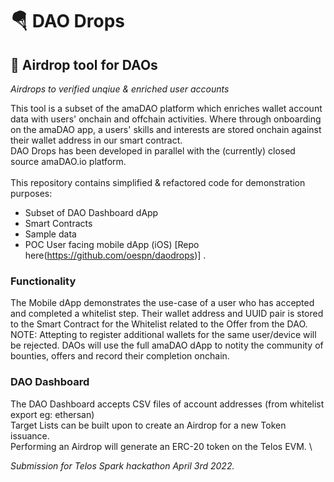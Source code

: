 # 🪂 DAO Drops 

## 🎯 Airdrop tool for DAOs
*Airdrops to verified unqiue & enriched user accounts*    

This tool is a subset of the amaDAO platform which enriches wallet account data with users' onchain and offchain activities. Where through onboarding on the amaDAO app, a users' skills and interests are stored onchain against their wallet address in our smart contract. 
\
DAO Drops has been developed in parallel with the (currently) closed source amaDAO.io platform.\
\
This repository contains simplified & refactored code for demonstration purposes:
- Subset of DAO Dashboard dApp 
- Smart Contracts 
- Sample data
- POC User facing mobile dApp (iOS) [Repo here(https://github.com/oespn/daodrops)] .

### Functionality

The Mobile dApp demonstrates the use-case of a user who has accepted and completed a whitelist step.  Their wallet address and UUID pair is stored to the Smart Contract for the Whitelist related to the Offer from the DAO.  NOTE: Attepting to register additional wallets for the same user/device will be rejected.
DAOs will use the full amaDAO dApp to notity the community of bounties, offers and record their completion onchain. 

### DAO Dashboard

The DAO Dashboard accepts CSV files of account addresses (from whitelist export eg: ethersan)  
Target Lists can be built upon to create an Airdrop for a new Token issuance.    
Performing an Airdrop will generate an ERC-20 token on the Telos EVM.
\
  

*Submission for Telos Spark hackathon April 3rd 2022.*
